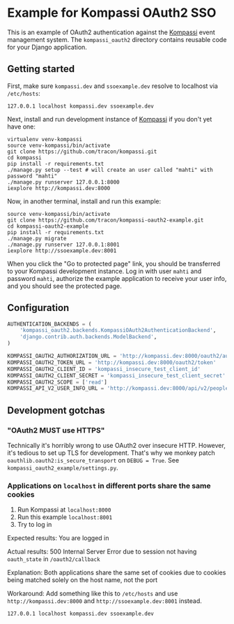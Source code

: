 # Example for Kompassi OAuth2 SSO

This is an example of OAuth2 authentication against the [Kompassi](/tracon/kompassi) event management system. The `kompassi_oauth2` directory contains reusable code for your Django application.

## Getting started

First, make sure `kompassi.dev` and `ssoexample.dev` resolve to localhost via `/etc/hosts`:

    127.0.0.1 localhost kompassi.dev ssoexample.dev

Next, install and run development instance of [Kompassi](/tracon/kompassi) if you don't yet have one:

    virtualenv venv-kompassi
    source venv-kompassi/bin/activate
    git clone https://github.com/tracon/kompassi.git
    cd kompassi
    pip install -r requirements.txt
    ./manage.py setup --test # will create an user called "mahti" with password "mahti"
    ./manage.py runserver 127.0.0.1:8000
    iexplore http://kompassi.dev:8000

Now, in another terminal, install and run this example:

    source venv-kompassi/bin/activate
    git clone https://github.com/tracon/kompassi-oauth2-example.git
    cd kompassi-oauth2-example
    pip install -r requirements.txt
    ./manage.py migrate
    ./manage.py runserver 127.0.0.1:8001
    iexplore http://ssoexample.dev:8001

When you click the "Go to protected page" link, you should be transferred to your Kompassi development instance. Log in with user `mahti` and password `mahti`, authorize the example application to receive your user info, and you should see the protected page.

## Configuration

```python
AUTHENTICATION_BACKENDS = (
    'kompassi_oauth2.backends.KompassiOAuth2AuthenticationBackend',
    'django.contrib.auth.backends.ModelBackend',
)

KOMPASSI_OAUTH2_AUTHORIZATION_URL = 'http://kompassi.dev:8000/oauth2/authorize'
KOMPASSI_OAUTH2_TOKEN_URL = 'http://kompassi.dev:8000/oauth2/token'
KOMPASSI_OAUTH2_CLIENT_ID = 'kompassi_insecure_test_client_id'
KOMPASSI_OAUTH2_CLIENT_SECRET = 'kompassi_insecure_test_client_secret'
KOMPASSI_OAUTH2_SCOPE = ['read']
KOMPASSI_API_V2_USER_INFO_URL = 'http://kompassi.dev:8000/api/v2/people/me'
```

## Development gotchas

### "OAuth2 MUST use HTTPS"

Technically it's horribly wrong to use OAuth2 over insecure HTTP. However, it's tedious to set up TLS for development. That's why we monkey patch `oauthlib.oauth2:is_secure_transport` on `DEBUG = True`. See `kompassi_oauth2_example/settings.py`.

### Applications on `localhost` in different ports share the same cookies

1. Run Kompassi at `localhost:8000`
2. Run this example `localhost:8001`
3. Try to log in

Expected results: You are logged in

Actual results: 500 Internal Server Error due to session not having `oauth_state` in `/oauth2/callback`

Explanation: Both applications share the same set of cookies due to cookies being matched solely on the host name, not the port

Workaround: Add something like this to `/etc/hosts` and use `http://kompassi.dev:8000` and `http://ssoexample.dev:8001` instead.

    127.0.0.1 localhost kompassi.dev ssoexample.dev
